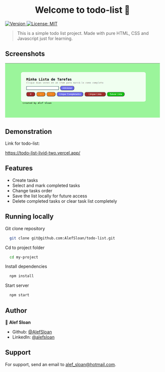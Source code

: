 <h1 align="center">Welcome to todo-list 👋</h1>
<p>
  <a href="https://www.npmjs.com/package/todo-list" target="_blank">
    <img alt="Version" src="https://img.shields.io/npm/v/todo-list.svg">
  </a>
  <a href="#" target="_blank">
    <img alt="License: MIT" src="https://img.shields.io/badge/License-MIT-yellow.svg" />
  </a>
</p>

> This is a simple todo list project. Made with pure HTML, CSS and Javascript just for learning.


## Screenshots

![Alt text](./todo-screeshot.png "todo-list app")


## Demonstration

Link for todo-list:

https://todo-list-livid-two.vercel.app/


## Features

- Create tasks
- Select and mark completed tasks
- Change tasks order
- Save the list locally for future access
- Delete completed tasks or clear task list completely

## Running locally

Git clone repository

```bash
  git clone git@github.com:AlefSloan/todo-list.git
```

Cd to project folder

```bash
  cd my-project
```

Install dependencies

```bash
  npm install
```

Start server

```bash
  npm start
```


## Author

👤 **Alef Sloan**

* Github: [@AlefSloan](https://github.com/AlefSloan)
* LinkedIn: [@alefsloan](https://linkedin.com/in/alefsloan)

## Support

For support, send an email to alef_sloan@hotmail.com.
